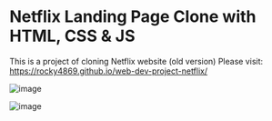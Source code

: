 # Netflix Landing Page Clone with HTML, CSS & JS
This is a project of cloning Netflix website (old version)
Please visit: https://rocky4869.github.io/web-dev-project-netflix/

![image](https://user-images.githubusercontent.com/101194662/184501958-f1453bd9-95d2-4bc5-9a48-8b63662b8aef.png)

![image](https://user-images.githubusercontent.com/101194662/184501833-2ad7ca3f-7252-4809-9fea-89669b09bf39.png)

